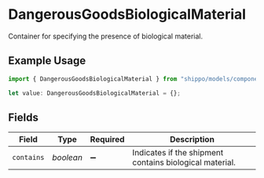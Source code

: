 # DangerousGoodsBiologicalMaterial

Container for specifying the presence of biological material.

## Example Usage

```typescript
import { DangerousGoodsBiologicalMaterial } from "shippo/models/components";

let value: DangerousGoodsBiologicalMaterial = {};
```

## Fields

| Field                                                   | Type                                                    | Required                                                | Description                                             |
| ------------------------------------------------------- | ------------------------------------------------------- | ------------------------------------------------------- | ------------------------------------------------------- |
| `contains`                                              | *boolean*                                               | :heavy_minus_sign:                                      | Indicates if the shipment contains biological material. |
